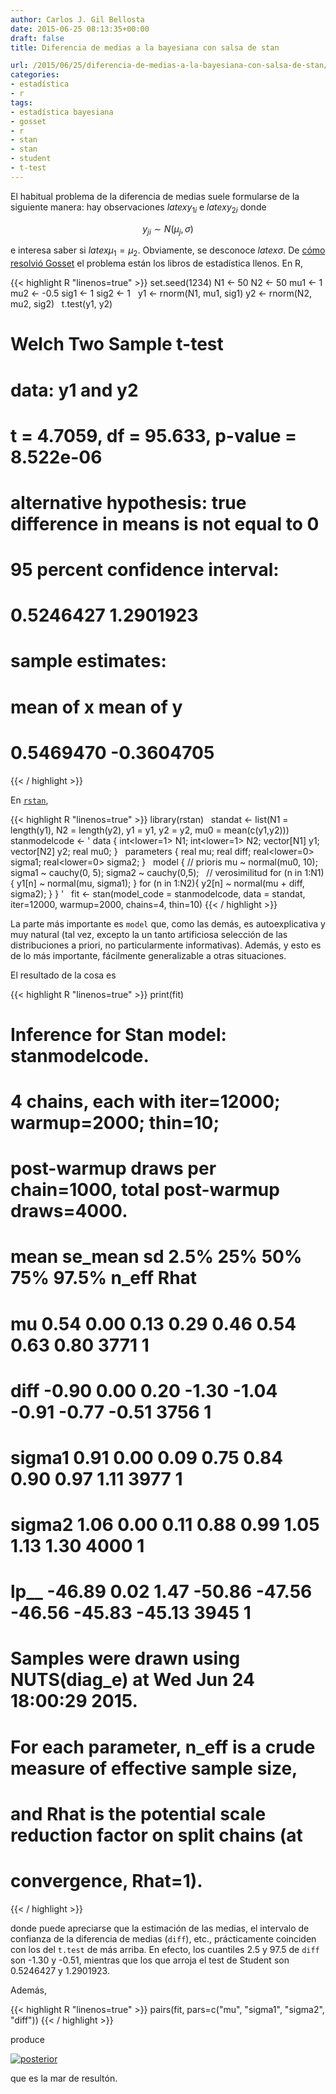 ```yaml
---
author: Carlos J. Gil Bellosta
date: 2015-06-25 08:13:35+00:00
draft: false
title: Diferencia de medias a la bayesiana con salsa de stan

url: /2015/06/25/diferencia-de-medias-a-la-bayesiana-con-salsa-de-stan/
categories:
- estadística
- r
tags:
- estadística bayesiana
- gosset
- r
- stan
- stan
- student
- t-test
---
```


El habitual problema de la diferencia de medias suele formularse de la siguiente manera: hay observaciones $latex y_{1i}$ e $latex y_{2i}$ donde

$$ y_{ji} \sim N(\mu_j, \sigma)$$

e interesa saber si $latex \mu_1 = \mu_2$. Obviamente, se desconoce $latex \sigma$. De [cómo resolvió Gosset](http://www.datanalytics.com/2012/09/13/gosset-el-remuestreador-de-la-infinita-paciencia/) el problema están los libros de estadística llenos. En R,

{{< highlight R "linenos=true" >}}
set.seed(1234)
N1 <- 50
N2 <- 50
mu1 <- 1
mu2 <- -0.5
sig1 <- 1
sig2 <- 1
 
y1 <- rnorm(N1, mu1, sig1)
y2 <- rnorm(N2, mu2, sig2)
 
t.test(y1, y2)
# Welch Two Sample t-test
#
# data:  y1 and y2
# t = 4.7059, df = 95.633, p-value = 8.522e-06
# alternative hypothesis: true difference in means is not equal to 0
# 95 percent confidence interval:
#   0.5246427 1.2901923
# sample estimates:
#   mean of x  mean of y
# 0.5469470 -0.3604705
{{< / highlight >}}

En [`rstan`](http://mc-stan.org/rstan.html),

{{< highlight R "linenos=true" >}}
library(rstan)
 
standat <- list(N1 = length(y1),
                N2 = length(y2),
                y1 = y1,
                y2 = y2,
                mu0 = mean(c(y1,y2)))
 
stanmodelcode <- '
data {
  int<lower=1> N1;
  int<lower=1> N2;
  vector[N1] y1;
  vector[N2] y2;
  real mu0;
}
 
parameters {
  real mu;
  real diff;
  real<lower=0> sigma1;
  real<lower=0> sigma2;
}
 
model {
  // prioris
  mu ~ normal(mu0, 10);
  sigma1 ~ cauchy(0, 5);
  sigma2 ~ cauchy(0,5);
 
  // verosimilitud
  for (n in 1:N1){
    y1[n] ~ normal(mu, sigma1);
  }
  for (n in 1:N2){
    y2[n] ~ normal(mu + diff, sigma2);
  }
}
'
 
fit <- stan(model_code = stanmodelcode,
            data = standat,
            iter=12000, warmup=2000,
            chains=4, thin=10)
{{< / highlight >}}

La parte más importante es `model` que, como las demás, es autoexplicativa y muy natural (tal vez, excepto la un tanto artificiosa selección de las distribuciones a priori, no particularmente informativas). Además, y esto es de lo más importante, fácilmente generalizable a otras situaciones.

El resultado de la cosa es

{{< highlight R "linenos=true" >}}
print(fit)
# Inference for Stan model: stanmodelcode.
# 4 chains, each with iter=12000; warmup=2000; thin=10;
# post-warmup draws per chain=1000, total post-warmup draws=4000.
#
# mean se_mean   sd   2.5%    25%    50%    75%  97.5% n_eff Rhat
# mu       0.54    0.00 0.13   0.29   0.46   0.54   0.63   0.80  3771    1
# diff    -0.90    0.00 0.20  -1.30  -1.04  -0.91  -0.77  -0.51  3756    1
# sigma1   0.91    0.00 0.09   0.75   0.84   0.90   0.97   1.11  3977    1
# sigma2   1.06    0.00 0.11   0.88   0.99   1.05   1.13   1.30  4000    1
# lp__   -46.89    0.02 1.47 -50.86 -47.56 -46.56 -45.83 -45.13  3945    1
#
# Samples were drawn using NUTS(diag_e) at Wed Jun 24 18:00:29 2015.
# For each parameter, n_eff is a crude measure of effective sample size,
# and Rhat is the potential scale reduction factor on split chains (at
# convergence, Rhat=1).
{{< / highlight >}}

donde puede apreciarse que la estimación de las medias, el intervalo de confianza de la diferencia de medias (`diff`), etc., prácticamente coinciden con los del `t.test` de más arriba. En efecto, los cuantiles 2.5 y 97.5 de `diff` son -1.30 y -0.51, mientras que los que arroja el test de Student son 0.5246427 y 1.2901923.

Además,

{{< highlight R "linenos=true" >}}
pairs(fit, pars=c("mu", "sigma1", "sigma2", "diff"))
{{< / highlight >}}

produce

[![posterior](/wp-uploads/2015/06/posterior.png)
](/wp-uploads/2015/06/posterior.png)

que es la mar de resultón.